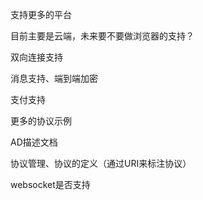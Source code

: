 

支持更多的平台

目前主要是云端，未来要不要做浏览器的支持？


双向连接支持


消息支持、端到端加密


支付支持

更多的协议示例

AD描述文档

协议管理、协议的定义（通过URI来标注协议）


websocket是否支持


















